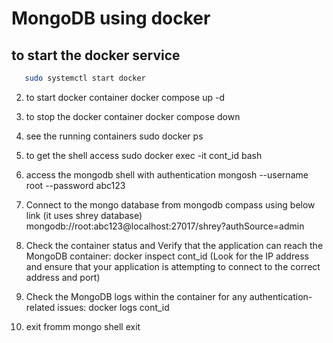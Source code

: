 # MongoDB using docker

## to start the docker service

```sh
   sudo systemctl start docker
```   

2. to start docker container
   docker compose up -d

3. to stop the docker container
   docker compose down

4. see the running containers
   sudo docker ps

5. to get the shell access
   sudo docker exec -it cont_id bash

6. access the mongodb shell with authentication
   mongosh --username root --password abc123

7. Connect to the mongo database from mongodb compass using below link (it uses shrey database)
   mongodb://root:abc123@localhost:27017/shrey?authSource=admin

8. Check the container status and Verify that the application can reach the MongoDB container:
   docker inspect cont_id
   (Look for the IP address and ensure that your application is attempting to connect to the correct address and port)

9. Check the MongoDB logs within the container for any authentication-related issues:
   docker logs cont_id

10. exit fromm mongo shell
    exit
